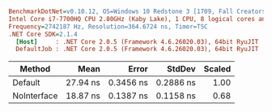 ``` ini

BenchmarkDotNet=v0.10.12, OS=Windows 10 Redstone 3 [1709, Fall Creators Update] (10.0.16299.248)
Intel Core i7-7700HQ CPU 2.80GHz (Kaby Lake), 1 CPU, 8 logical cores and 4 physical cores
Frequency=2742187 Hz, Resolution=364.6724 ns, Timer=TSC
.NET Core SDK=2.1.4
  [Host]     : .NET Core 2.0.5 (Framework 4.6.26020.03), 64bit RyuJIT
  DefaultJob : .NET Core 2.0.5 (Framework 4.6.26020.03), 64bit RyuJIT


```
|      Method |     Mean |     Error |    StdDev | Scaled |
|------------ |---------:|----------:|----------:|-------:|
|     Default | 27.94 ns | 0.3456 ns | 0.2886 ns |   1.00 |
| NoInterface | 18.87 ns | 0.1387 ns | 0.1158 ns |   0.68 |
